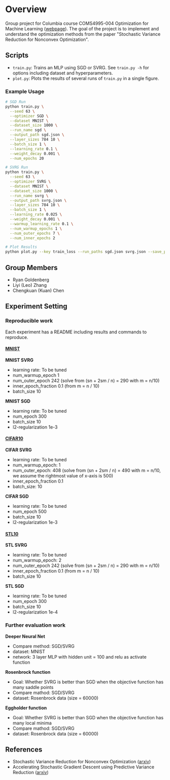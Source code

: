 # Overview

Group project for Columbia course COMS4995-004 Optimization for Machine Learning ([webpage](https://www.satyenkale.com/optml-f19/)). The goal of the project is to implement and understand the optimization methods from the paper "Stochastic Variance Reduction for Nonconvex Optimization".

## Scripts


* `train.py`: Trains an MLP using SGD or SVRG. See `train.py -h` for options including dataset and hyperparameters.
* `plot.py`: Plots the results of several runs of `train.py` in a single figure.

### Example Usage

```bash
# SGD Run
python train.py \
  --seed 63 \
  --optimizer SGD \
  --dataset MNIST \
  --dataset_size 1000 \
  --run_name sgd \
  --output_path sgd.json \
  --layer_sizes 784 10 \
  --batch_size 1 \
  --learning_rate 0.1 \
  --weight_decay 0.001 \
  --num_epochs 20

# SVRG Run
python train.py \
  --seed 63 \
  --optimizer SVRG \
  --dataset MNIST \
  --dataset_size 1000 \
  --run_name svrg \
  --output_path svrg.json \
  --layer_sizes 784 10 \
  --batch_size 1 \
  --learning_rate 0.025 \
  --weight_decay 0.001 \
  --warmup_learning_rate 0.1 \
  --num_warmup_epochs 1 \
  --num_outer_epochs 7 \
  --num_inner_epochs 2

# Plot Results
python plot.py --key train_loss --run_paths sgd.json svrg.json --save_path sgd_svrg.png
```

## Group Members

* Ryan Goldenberg
* Liyi (Leo) Zhang
* Chengkuan (Kuan) Chen

## Experiment Setting

### Reproducible work

Each experiment has a README including results and commands to reproduce.

#### [MNIST](experiments/nonconvex_mnist/README.md)
**MNIST SVRG**
  - learning rate: To be tuned
  - num_warmup_epoch 1
  - num_outer_epoch 242 (solve from (sn + 2sm / n) = 290 with m = n/10)
  - inner_epoch_fraction 0.1 (from m = n / 10)
  - batch_size 10

**MNIST SGD**
  - learning rate: To be tuned
  - num_epoch 300
  - batch_size 10
  - l2-regularization 1e-3

#### [CIFAR10](experiments/nonconvex_cifar10/README.md)
**CIFAR SVRG**
  - learning rate: To be tuned
  - num_warmup_epoch: 1
  - num_outer_epoch: 408 (solve from (sn + 2sm / n) = 490 with m = n/10, we assume the rightmost value of x-axis is 500)
  - inner_epoch_fraction 0.1
  - batch_size: 10

**CIFAR SGD**
  - learning rate: To be tuned
  - num_epoch 500
  - batch_size 10
  - l2-regularization 1e-3

#### [STL10](experiments/nonconvex_stl10/README.md)
**STL SVRG**
  - learning rate: To be tuned
  - num_warmup_epoch: 2
  - num_outer_epoch 242 (solve from (sn + 2sm / n) = 290 with m = n/10)
  - inner_epoch_fraction 0.1 (from m = n / 10)
  - batch_size 10


**STL SGD**
  - learning rate: To be tuned
  - num_epoch 300
  - batch_size 10
  - l2-regularization 1e-4

### Further evaluation work

**Deeper Neural Net**
  - Compare method: SGD/SVRG
  - dataset: MNIST
  - network: 3 layer MLP with hidden unit = 100 and relu as activate function

**Rosenbrock function**
  - Goal: Whether SVRG is better than SGD when the objective function has many saddle points
  - Compare mathod: SGD/SVRG
  - dataset: Rosenbrock data (size = 60000)

**Eggholder function**
  - Goal: Whether SVRG is better than SGD when the objective function has many local minima
  - Compare mathod: SGD/SVRG
  - dataset: Rosenbrock data (size = 60000)

## References

* Stochastic Variance Reduction for Nonconvex Optimization ([arxiv](https://arxiv.org/pdf/1603.06160))
* Accelerating Stochastic Gradient Descent using Predictive Variance Reduction ([arxiv](https://papers.nips.cc/paper/4937-accelerating-stochastic-gradient-descent-using-predictive-variance-reduction.pdf))
